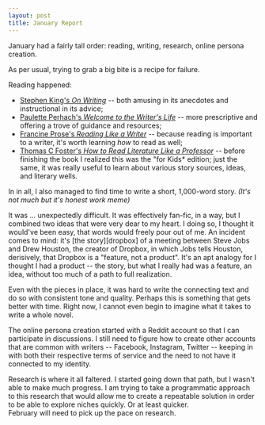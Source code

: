 ```yaml
---
layout: post
title: January Report
---
```


January had a fairly tall order: reading, writing,
research, online persona creation.

As per usual, trying to grab a big bite is a recipe
for failure.

Reading happened:

* [Stephen King's *On Writing*][on_writing]
  -- both amusing in its anecdotes and instructional in its advice;
* [Paulette Perhach's *Welcome to the Writer's Life*][writers_life]
  -- more prescriptive and offering a trove of guidance and resources;
* [Francine Prose's *Reading Like a Writer*][reading_writer]
  -- because reading is important to a writer,
  it's worth learning *how* to read as well;
* [Thomas C Foster's *How to Read Literature Like a Professor*][reading_professor]
  -- before finishing the book I realized this was the "for Kids* edition;
  just the same, it was really useful to learn about various story sources,
  ideas, and literary wells.

In in all, I also managed to find time to write a short,
1,000-word story. *(It's not much but it's honest work meme)*

It was ... unexpectedly difficult. It was effectively fan-fic,
in a way, but I combined two ideas that were very dear to my heart.
I doing so, I thought it would've been easy, that words would freely
pour out of me. An incident comes to mind: it's [the story][dropbox]
of a meeting between Steve Jobs and Drew Houston, the creator of Dropbox,
in which Jobs tells Houston, derisively, that Dropbox is a "feature,
not a product". It's an apt analogy for I thought I had a product
-- the story, but what I really had was a feature, an idea, without
too much of a path to full realization.

Even with the pieces in place, it was hard to write the connecting
text and do so with consistent tone and quality. Perhaps this is
something that gets better with time. Right now, I cannot even
begin to imagine what it takes to write a whole novel.

The online persona creation started with a Reddit account so that
I can participate in discussions. I still
need to figure how to create other accounts that are common
with writers -- Facebook, Instagram, Twitter -- keeping in with both
their respective terms of service and the need to not have it connected
to my identity.

Research is where it all faltered. I started going down that path,
but I wasn't able to make much progress. I am trying to take a
programmatic approach to this research that would allow me to create a
repeatable solution in order to be able to explore niches quickly.
Or at least quicker.  
February will need to pick up the pace on research.

[on_writing]: https://www.goodreads.com/book/show/10569.On_Writing
[reading_writer]: https://www.goodreads.com/book/show/39934.Reading_Like_a_Writer
[reading_professor]: https://www.goodreads.com/book/show/39933.How_to_Read_Literature_Like_a_Professor
[writers_life]: https://www.goodreads.com/book/show/39711925-welcome-to-the-writer-s-life